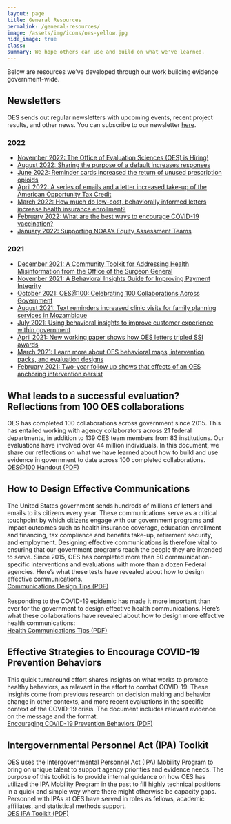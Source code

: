 ```yaml
---
layout: page
title: General Resources
permalink: /general-resources/
image: /assets/img/icons/oes-yellow.jpg
hide_image: true
class:
summary: We hope others can use and build on what we've learned.
---
```

Below are resources we’ve developed through our work building evidence government-wide.

## Newsletters
OES sends out regular newsletters with upcoming events, recent project results, and other news. You can subscribe to our newsletter <a href="https://goo.gl/forms/VgSGvpAZZn61oxy62" target="_blank">here</a>.

### 2022
- <a class="usa-link usa-link--external" href="https://content.govdelivery.com/accounts/USGSA/bulletins/338510f?reqfrom=share" target="_blank">November 2022: The Office of Evaluation Sciences (OES) is Hiring!</a>
- <a class="usa-link usa-link--external" href="https://content.govdelivery.com/accounts/USGSA/bulletins/325c020?reqfrom=share" target="_blank">August 2022: Sharing the purpose of a default increases responses</a>
- <a class="usa-link usa-link--external" href="https://content.govdelivery.com/accounts/USGSA/bulletins/31bf701?reqfrom=share" target="_blank">June 2022: Reminder cards increased the return of unused prescription opioids</a>
- <a class="usa-link usa-link--external" href="https://content.govdelivery.com/accounts/USGSA/bulletins/314f329?reqfrom=share" target="_blank">April 2022: A series of emails and a letter increased take-up of the American Opportunity Tax Credit</a>
- <a class="usa-link usa-link--external" href="https://content.govdelivery.com/accounts/USGSA/bulletins/310d80b?reqfrom=share" target="_blank">March 2022: How much do low-cost, behaviorally informed letters increase health insurance enrollment?</a>
- <a class="usa-link usa-link--external" href="https://content.govdelivery.com/accounts/USGSA/bulletins/30bcc58?reqfrom=share" target="_blank">February 2022: What are the best ways to encourage COVID-19 vaccination?</a>
- <a class="usa-link usa-link--external" href="https://content.govdelivery.com/accounts/USGSA/bulletins/30690f8?reqfrom=share" target="_blank">January 2022: Supporting NOAA’s Equity Assessment Teams</a>

### 2021
- <a class="usa-link usa-link--external" href="https://content.govdelivery.com/accounts/USGSA/bulletins/3005258?reqfrom=share" target="_blank">December 2021: A Community Toolkit for Addressing Health Misinformation from the Office of the Surgeon General</a>
- <a class="usa-link usa-link--external" href="https://content.govdelivery.com/accounts/USGSA/bulletins/2f99f82?reqfrom=share" target="_blank">November 2021: A Behavioral Insights Guide for Improving Payment Integrity</a>
- <a class="usa-link usa-link--external" href="https://content.govdelivery.com/accounts/USGSA/bulletins/2f99f82?reqfrom=share" target="_blank">October 2021: OES@100: Celebrating 100 Collaborations Across Government</a>
- <a class="usa-link usa-link--external" href="https://content.govdelivery.com/accounts/USGSA/bulletins/2ee35fe?reqfrom=share" target="_blank">August 2021: Text reminders increased clinic visits for family planning services in Mozambique</a>
- <a class="usa-link usa-link--external" href="https://content.govdelivery.com/accounts/USGSA/bulletins/2e6fed5?reqfrom=share" target="_blank">July 2021: Using behavioral insights to improve customer experience within government</a>
- <a class="usa-link usa-link--external" href="https://content.govdelivery.com/accounts/USGSA/bulletins/2cc7dff?reqfrom=share" target="_blank">April 2021: New working paper shows how OES letters tripled SSI awards</a>
- <a class="usa-link usa-link--external" href="https://content.govdelivery.com/accounts/USGSA/bulletins/2c5f7ee?reqfrom=share" target="_blank">March 2021: Learn more about OES behavioral maps, intervention packs, and evaluation designs</a>
- <a class="usa-link usa-link--external" href="https://content.govdelivery.com/accounts/USGSA/bulletins/2c1e13f?reqfrom=share" target="_blank">February 2021: Two-year follow up shows that effects of an OES anchoring intervention persist</a>


## What leads to a successful evaluation? Reflections from 100 OES collaborations
OES has completed 100 collaborations across government since 2015. This has entailed working with agency collaborators across 21 federal departments, in addition to 139 OES team members from 83 institutions. Our evaluations have involved over 44 million individuals. In this document, we share our reflections on what we have learned about how to build and use evidence in government to date across 100 completed collaborations.
<br/>
<a class="usa-button" href="{{ '/assets/files/Reflections-from-100-OES-collaborations.pdf' | prepend: site.baseurl }}" target="_blank">OES@100 Handout (PDF)</a>
<br>

## How to Design Effective Communications
The United States government sends hundreds of millions of letters and emails to its citizens every year. These communications serve as a critical touchpoint by which citizens engage with our government programs and impact outcomes such as health insurance coverage, education enrollment and financing, tax compliance and benefits take-up, retirement security, and employment. Designing effective communications is therefore vital to ensuring that our government programs reach the people they are intended to serve. Since 2015, OES has completed more than 50 communication-specific interventions and evaluations with more than a dozen Federal agencies. Here’s what these tests have revealed about how to design effective communications.
<br/>
<a class="usa-button" href="{{ '/assets/abstracts/OES Learnings on Writing Better Communications 2018.pdf' | prepend: site.baseurl }}" target="_blank">Communications Design Tips (PDF)</a>
<br><br>
Responding to the COVID-19 epidemic has made it more important than ever for the government to design effective health communications. Here’s what these collaborations have revealed about how to design more effective health communications:
<br>
<a class="usa-button" href="{{ '/assets/files/oes-health-communications.pdf' | prepend: site.baseurl }}" target="_blank">Health Communications Tips (PDF)</a>
<br>

## Effective Strategies to Encourage COVID-19 Prevention Behaviors
This quick turnaround effort shares insights on what works to promote healthy behaviors, as relevant in the effort to combat COVID-19. These insights come from previous research on decision making and behavior change in other contexts, and more recent evaluations in the specific context of the COVID-19 crisis. The document includes relevant evidence on the message and the format. 
<br/>
<a class="usa-button" href="{{ '/assets/abstracts/OEScovidinsightssummaryNov2020.pdf' | prepend: site.baseurl }}" target="_blank">Encouraging COVID-19 Prevention Behaviors (PDF)</a>
<br>

## Intergovernmental Personnel Act (IPA) Toolkit
OES uses the Intergovernmental Personnel Act (IPA) Mobility Program to bring on unique talent to support agency priorities and evidence needs. The purpose of this toolkit is to provide internal guidance on how OES has utilized the IPA Mobility Program in the past to fill highly technical positions in a quick and simple way where there might otherwise be capacity gaps. Personnel with IPAs at OES have served in roles as fellows, academic affiliates, and statistical methods support.
<br/>
<a class="usa-button" href="{{ '/assets/files/ipa-toolkit-oes.pdf' | prepend: site.baseurl }}" target="_blank">OES IPA Toolkit (PDF)</a>

